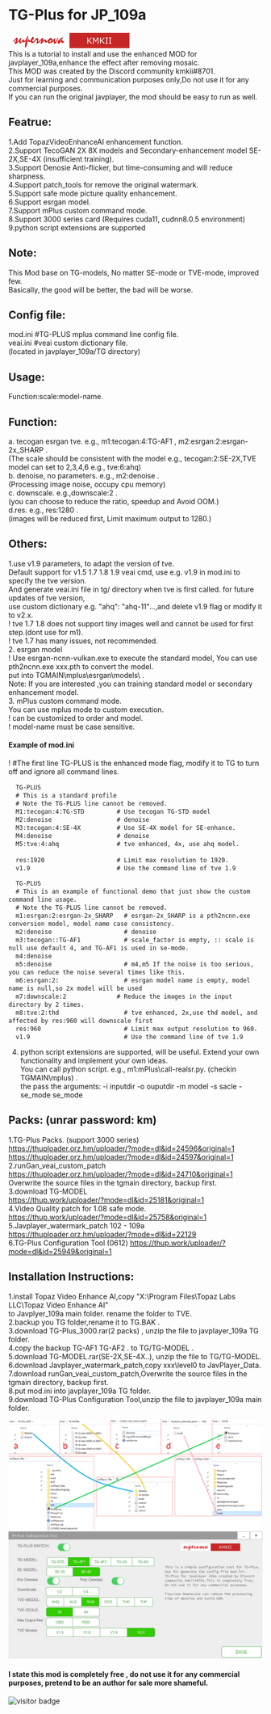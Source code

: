 # TG-Plus for JP_109a<BR>
![](logo240.png) <BR>
This is a tutorial to install and use the enhanced MOD for javplayer_109a,enhance the effect after removing mosaic.<BR>
This MOD was created by the Discord community kmkii#8701.<BR>
Just for learning and communication purposes only,Do not use it for any commercial purposes.<BR>
If you can run the original javplayer, the mod should be easy to run as well.<BR>


## Featrue:<BR>
1.Add TopazVideoEnhanceAI enhancement function.<BR>
2.Support TecoGAN 2X 8X models and Secondary-enhancement model SE-2X,SE-4X (insufficient training).<BR>
3.Support Denosie Anti-flicker, but time-consuming and will reduce sharpness.<BR>
4.Support patch_tools for remove the original watermark.<BR>
5.Support safe mode picture quality enhancement.<BR>
6.Support esrgan model.<BR>
7.Support mPlus custom command mode.<BR>
8.Support 3000 series card (Requires cuda11, cudnn8.0.5 environment)<BR>
9.python script extensions are supported<BR>

## Note:<BR>
  This Mod base on TG-models, No matter SE-mode or TVE-mode, improved few. <BR>
  Basically, the good will be better, the bad will be worse.<BR>

## Config file: 
mod.ini    #TG-PLUS mplus command line config file.<BR>
veai.ini    #veai custom dictionary file.<BR>
(located in javplayer_109a/TG directory)

## Usage:
  Function:scale:model-name.<BR>
## Function:
  a. tecogan esrgan tve. e.g., m1:tecogan:4:TG-AF1 , m2:esrgan:2:esrgan-2x_SHARP . <BR>
  (The scale should be consistent with the model e.g., tecogan:2:SE-2X,TVE model can set to 2,3,4,6 e.g., tve:6:ahq)<BR>
  b. denoise, no parameters.  e.g., m2:denoise .   <BR>
  (Processing image noise, occupy cpu memory) <BR>
  c. downscale. e.g.,downscale:2 .<BR>
  (you can choose to reduce the ratio, speedup and Avoid OOM.)<BR>
  d.res. e.g., res:1280 .<BR>
  (images will be reduced first, Limit maximum output to 1280.)<BR>

## Others:<BR>
  1.use v1.9 parameters, to adapt the version of tve.<BR>
  Default support for v1.5 1.7 1.8 1.9 veai cmd, use e.g. v1.9 in mod.ini to specify the tve version.<BR>
  And generate veai.ini file in tg/ directory when tve is first called. for future updates of tve version, <BR>
  use custom dictionary e.g. "ahq": "ahq-11"...,and delete v1.9 flag or modify it to v2.x.<BR>
  ! tve 1.7 1.8 does not support tiny images well and cannot be used for first step.(dont use for m1).<BR>
  ! tve 1.7 has many issues, not recommended.<BR>
  2. esrgan model<BR>
  ! Use esrgan-ncnn-vulkan.exe to execute the standard model, You can use pth2ncnn.exe xxx.pth to convert the model.<BR>
  put into TGMAIN\mplus\esrgan\models\ .<BR>
  Note: If you are interested ,you can training standard model or secondary enhancement model.<BR>
  3. mPlus custom command mode.<BR>
  You can use mplus mode to custom execution.<BR>
  ! can be customized to order and model.<BR>
  ! model-name must be case sensitive.<BR>
  #### Example of mod.ini<BR>
  ! #The first line TG-PLUS is the enhanced mode flag, modify it to TG to turn off and ignore all command lines.<BR>
```
  TG-PLUS
  # This is a standard profile
  # Note the TG-PLUS line cannot be removed.
  M1:tecogan:4:TG-STD         # Use tecogan TG-STD model
  M2:denoise                  # denoise
  M3:tecogan:4:SE-4X          # Use SE-4X model for SE-enhance.  
  M4:denoise                  # denoise  
  M5:tve:4:ahq                # tve enhanced, 4x, use ahq model.

  res:1920                    # Limit max resolution to 1920.  
  v1.9                        # Use the command line of tve 1.9
```
```
  TG-PLUS
  # This is an example of functional demo that just show the custom command line usage.
  # Note the TG-PLUS line cannot be removed.
  m1:esrgan:2:esrgan-2x_SHARP   # esrgan-2x_SHARP is a pth2ncnn.exe conversion model, model name case consistency.
  m2:denoise                    # denoise
  m3:tecogan::TG-AF1            # scale_factor is empty, :: scale is null use default 4, and TG-AF1 is used in se-mode.
  m4:denoise
  m5:denoise                    # m4,m5 If the noise is too serious, you can reduce the noise several times like this.
  m6:esrgan:2:                  # esrgan model name is empty, model name is null,so 2x model will be used
  m7:downscale:2              # Reduce the images in the input directory by 2 times.
  m8:tve:2:thd                  # tve enhanced, 2x,use thd model, and affected by res:960 will downscale first
  res:960                       # Limit max output resolution to 960.
  v1.9                          # Use the command line of tve 1.9
```
  4. python script extensions are supported, will be useful. Extend your own functionality and implement your own ideas.<BR>
    You can call python script. e.g., m1:mPlus\call-realsr.py. (checkin TGMAIN\mplus)  . <BR>
    the pass the arguments: -i inputdir -o ouputdir -m model -s sacle -se_mode se_mode<BR>

## Packs: (unrar password: km)<BR>
1.TG-Plus Packs. (support 3000 series)<BR>
https://thuploader.orz.hm/uploader/?mode=dl&id=24596&original=1<BR>
https://thuploader.orz.hm/uploader/?mode=dl&id=24597&original=1<BR>
2.runGan_veai_custom_patch<BR>
https://thuploader.orz.hm/uploader/?mode=dl&id=24710&original=1<BR>
Overwrite the source files in the tgmain directory, backup first.<BR>
3.download TG-MODEL<BR>
https://thup.work/uploader/?mode=dl&id=25181&original=1<BR>
4.Video Quality patch for 1.08 safe mode.<BR>
https://thup.work/uploader/?mode=dl&id=25758&original=1<BR>
5.Javplayer_watermark_patch 102 - 109a<BR>
https://thuploader.orz.hm/uploader/?mode=dl&id=22129<BR>
6.TG-Plus Configuration Tool (0612)
https://thup.work/uploader/?mode=dl&id=25949&original=1

## Installation Instructions: <BR>
1.install Topaz Video Enhance AI,copy "X:\Program Files\Topaz Labs LLC\Topaz Video Enhance AI" <BR>
  to Javplyer_109a main folder. rename the folder to TVE.<BR>
2.backup you TG folder,rename it to TG.BAK .<BR>
3.download TG-Plus_3000.rar(2 packs) , unzip the file to javplayer_109a TG folder.<BR>
4.copy the backup TG-AF1 TG-AF2 . to TG/TG-MODEL .<BR>
5.download TG-MODEL.rar(SE-2X,SE-4X..), unzip the file to TG/TG-MODEL.<BR>
6.download Javplayer_watermark_patch,copy xxx\level0 to JavPlayer_Data.<BR>
7.download runGan_veai_custom_patch,Overwrite the source files in the tgmain directory, backup first.<BR>
8.put mod.ini into  javplayer_109a TG folder.<BR>
9.download TG-Plus Configuration Tool,unzip the file to javplayer_109a main folder.

![](directory.png)
![](ConfigTools.jpg)

#### I state this mod is completely free , do not use it for any commercial purposes, pretend to be an author for sale more shameful.<BR>
![visitor badge](https://visitor-badge.glitch.me/badge?page_id=github.com/km2ii/JP109A_TG-PLUS)
